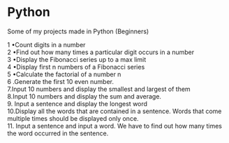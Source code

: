 # Python
Some of my projects made in Python (Beginners)

1 •Count digits in a number
<br>
2 •Find out how many times a particular digit occurs in a number
<br>
3 •Display the Fibonacci series up to a max limit
<br>
4 •Display first n numbers of a Fibonacci series
<br>
5 •Calculate the factorial of a number n
<br>
6 .Generate the first 10 even number.
<br>
7.Input 10 numbers and display the smallest and largest of them
<br>
8.Input 10 numbers and display the sum and average.
<br>
9. Input a sentence and display the longest word
<br>
10.Display all the words that are contained in a sentence. Words that come multiple times should be displayed only once.
<br>
11. Input a sentence and input a word. We have to find out how many times the word occurred in the sentence.
<br>




